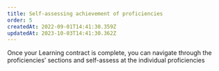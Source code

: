 ```yaml
---
title: Self-assessing achievement of proficiencies
order: 5
createdAt: 2022-09-01T14:41:30.359Z
updatedAt: 2023-10-03T14:41:30.362Z
---
```

Once your Learning contract is complete, you can navigate through the proficiencies’ sections and self-assess at the individual proficiencies